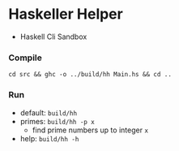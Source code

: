 # Haskeller Helper
- Haskell Cli Sandbox

### Compile
`cd src && ghc -o ../build/hh Main.hs && cd ..`

### Run
- default: `build/hh`
- primes: `build/hh -p x`
  - find prime numbers up to integer `x`
- help: `build/hh -h`

